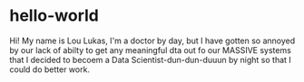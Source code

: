 # hello-world
Hi! My name is Lou Lukas, I'm a doctor by day, but I have gotten so annoyed by our lack of abilty to get any meaningful dta out fo our MASSIVE systems that I decided to becoem a Data Scientist-dun-dun-duuun by night so that I could do better work. 
